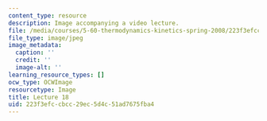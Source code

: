 ```yaml
---
content_type: resource
description: Image accompanying a video lecture.
file: /media/courses/5-60-thermodynamics-kinetics-spring-2008/223f3efccbcc29ec5d4c51ad7675fba4_lec18_th.jpg
file_type: image/jpeg
image_metadata:
  caption: ''
  credit: ''
  image-alt: ''
learning_resource_types: []
ocw_type: OCWImage
resourcetype: Image
title: Lecture 18
uid: 223f3efc-cbcc-29ec-5d4c-51ad7675fba4
---
```

